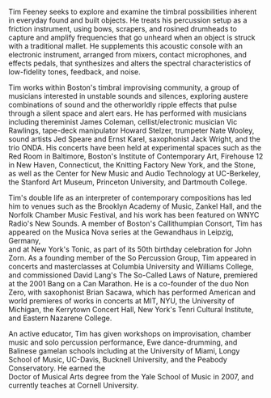 Tim Feeney seeks to explore and examine the timbral possibilities inherent
in everyday found and built objects.  He treats his percussion setup as a
friction instrument, using bows, scrapers, and rosined drumheads to capture
and amplify frequencies that go unheard when an object is struck with a
traditional mallet.  He supplements this acoustic console with an electronic
instrument, arranged from mixers, contact microphones, and effects pedals,
that synthesizes and alters the spectral characteristics of low-fidelity tones,
feedback, and noise.

Tim works within Boston's timbral improvising community, a group of
musicians interested in unstable sounds and silences, exploring austere
combinations of sound and the otherworldly ripple effects that pulse through
a silent space and alert ears.  He has performed with musicians including
thereminist James Coleman, cellist/electronic musician Vic Rawlings,
tape-deck manipulator Howard Stelzer, trumpeter Nate Wooley, sound
artists Jed Speare and Ernst Karel, saxophonist Jack Wright, and the trio
ONDA.  His concerts have been held at experimental spaces such as the
Red Room in Baltimore, Boston's Institute of Contemporary Art, Firehouse
12 in New Haven, Connecticut, the Knitting Factory New York, and the Stone,
as well as the Center for New Music and Audio Technology at UC-Berkeley,
the Stanford Art Museum, Princeton University, and Dartmouth College.

Tim's double life as an interpreter of contemporary compositions has led him
to venues such as the Brooklyn Academy of Music, Zankel Hall, and the
Norfolk Chamber Music Festival, and his work has been featured on WNYC
Radio's New Sounds.  A member of Boston's Callithumpian Consort, Tim has
appeared on the Musica Nova series at the Gewandhaus in Leipzig, Germany,   
and at New York's Tonic, as part of its 50th birthday celebration for John
Zorn.  As a founding member of the So Percussion Group, Tim appeared in
concerts and masterclasses at Columbia University and Williams College,
and commissioned David Lang's The So-Called Laws of Nature, premiered
at the 2001 Bang on a Can Marathon.  He is a co-founder of the duo
Non Zero, with saxophonist Brian Sacawa, which has performed American
and world premieres of works in concerts at MIT, NYU, the University of
Michigan, the Kerrytown Concert Hall, New York's Tenri Cultural Institute, and
Eastern Nazarene College.

An active educator, Tim has given workshops on improvisation, chamber music
and solo percussion performance, Ewe dance-drumming, and Balinese gamelan
schools including at the University of Miami, Longy School of Music,
UC-Davis, Bucknell University, and the Peabody Conservatory.  He earned the  
Doctor of Musical Arts degree from the Yale School of Music in 2007, and
currently teaches at Cornell University.